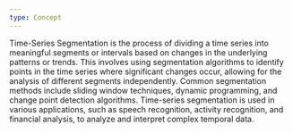 ```yaml
---
type: Concept
---
```


Time-Series Segmentation is the process of dividing a time series into meaningful segments or intervals based on changes in the underlying patterns or trends. This involves using segmentation algorithms to identify points in the time series where significant changes occur, allowing for the analysis of different segments independently. Common segmentation methods include sliding window techniques, dynamic programming, and change point detection algorithms. Time-series segmentation is used in various applications, such as speech recognition, activity recognition, and financial analysis, to analyze and interpret complex temporal data.